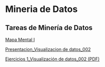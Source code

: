 # Mineria de Datos

## Tareas de Minería de Datos

[Mapa Mental I](https://github.com/MargaritaOrdaz/Mineria_de_Datos/blob/master/MapaMental_1_1802473.pdf)

[Presentacion_Visualizacion de datos_002](https://github.com/PilarAbigailMendozaAlvarez/Mineria-de-Datos-Agosto-2020---Enero-2021/blob/master/Presentacion_Visualizacion%20de%20datos_002.pdf)

[Ejercicios 1_Visualización de datos_002 (PDF)](https://github.com/PilarAbigailMendozaAlvarez/Mineria-de-Datos-Agosto-2020---Enero-2021/blob/master/Ejercicios1_Visualizaci%C3%B3n%20de%20datos_002.pdf)
